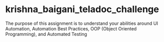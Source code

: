 # krishna_baigani_teladoc_challenge
The purpose of this assignment is to understand your abilities around UI Automation, Automation Best Practices, OOP (Object Oriented Programming), and Automated Testing
